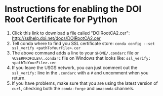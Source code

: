 # Instructions for enabling the DOI Root Certificate for Python

1. Click this link to download a file called "DOIRootCA2.cer": http://sslhelp.doi.net/docs/DOIRootCA2.cer
1. Tell conda where to find you SSL certificate store: `conda config --set ssl_verify <pathToYourFile>.cer`
1. The above command adds a line to your `$HOME/.condarc` file or `%USERPROFILE%\.condarc` file on Windows that looks like:
`ssl_verify: <pathToYourFile>.cer`
1. If you leave the USGS network, you can just comment out the `ssl_verify:` line in the `.condarc` with a `#` and uncomment when you return.
1. If you have problems, make sure that you are using the latest version of `curl`, checking both the `conda-forge` and `anaconda` channels.
